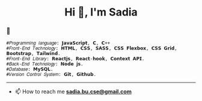 <h1 align="center">Hi 👋, I'm Sadia</h1>

<h3 align="left"> 🌱 </h3>

 
  
    #𝑃𝑟𝑜𝑔𝑟𝑎𝑚𝑚𝑖𝑛𝑔 𝑙𝑎𝑛𝑔𝑢𝑎𝑔𝑒: 𝗝𝗮𝘃𝗮𝗦𝗰𝗿𝗶𝗽𝘁, 𝗖, 𝗖++ 
    #𝐹𝑟𝑜𝑛𝑡-𝐸𝑛𝑑 𝑇𝑒𝑐ℎ𝑛𝑜𝑙𝑜𝑔𝑦: 𝗛𝗧𝗠𝗟, 𝗖𝗦𝗦, 𝗦𝗔𝗦𝗦, 𝗖𝗦𝗦 𝗙𝗹𝗲𝘅𝗯𝗼𝘅, 𝗖𝗦𝗦 𝗚𝗿𝗶𝗱, 𝗕𝗼𝗼𝘁𝘀𝘁𝗿𝗮𝗽, 𝗧𝗮𝗶𝗹𝘄𝗶𝗻𝗱.
    #𝐹𝑟𝑜𝑛𝑡-𝐸𝑛𝑑 𝐿𝑖𝑏𝑟𝑎𝑟𝑦: 𝗥𝗲𝗮𝗰𝘁𝗷𝘀, 𝗥𝗲𝗮𝗰𝘁-𝗵𝗼𝗼𝗸, 𝗖𝗼𝗻𝘁𝗲𝘅𝘁 𝗔𝗣𝗜.
    #𝐵𝑎𝑐𝑘-𝐸𝑛𝑑 𝑇𝑒𝑐ℎ𝑛𝑜𝑙𝑜𝑔𝑦: 𝗡𝗼𝗱𝗲 𝗷𝘀.
    #𝐷𝑎𝑡𝑎𝑏𝑎𝑠𝑒: 𝗠𝘆𝗦𝗤𝗟.
    #𝑉𝑒𝑟𝑠𝑖𝑜𝑛 𝐶𝑜𝑛𝑡𝑟𝑜𝑙 𝑆𝑦𝑠𝑡𝑒𝑚: 𝗚𝗶𝘁, 𝗚𝗶𝘁𝗵𝘂𝗯.
   
    
------------------------------------------------------------------
- 📫 How to reach me **sadia.bu.cse@gmail.com**

